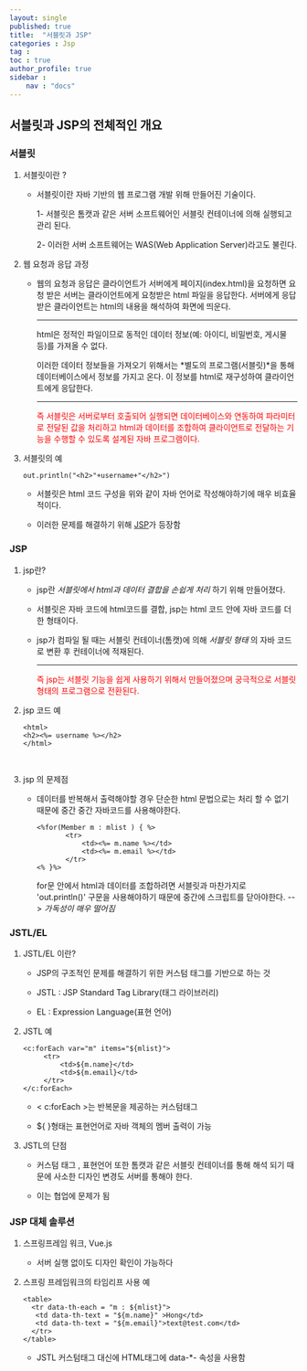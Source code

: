 ```yaml
---
layout: single
published: true
title:  "서블릿과 JSP"
categories : Jsp
tag : 
toc : true
author_profile: true
sidebar :
    nav : "docs"
---
```




## 서블릿과 JSP의 전체적인 개요



### 서블릿

1. 서블릿이란 ?
   - 서블릿이란 자바 기반의 웹 프로그램 개발 위해 만들어진 기술이다. 
   
     1- 서블릿은 톰캣과 같은 서버 소프트웨어인 서블릿 컨테이너에 의해 실행되고 관리 된다.
   
     2- 이러한 서버 소프트웨어는 WAS(Web Application Server)라고도 불린다.

2. 웹 요청과 응답 과정 

   - 웹의 요청과 응답은 클라이언트가 서버에게 페이지(index.html)을 요청하면 요청 받은 서버는 클라이언트에게 요청받은 html 파일을 응답한다. 서버에게 응답받은 클라이언트는 html의 내용을 해석하여 화면에 띄운다. 

     <hr>

     html은 정적인 파일이므로 동적인 데이터 정보(예: 아이디, 비밀번호, 게시물 등)를 가져올 수 없다.

     이러한 데이터 정보들을 가져오기 위해서는 *별도의 프로그램(서블릿)*을 통해 데이터베이스에서  정보를 가지고 온다. 이 정보를 html로 재구성하여 클라이언트에게 응답한다.

     <hr>

     <p style="color:red">즉 서블릿은 서버로부터 호출되어 실행되면 데이터베이스와 연동하여 파라미터로 전달된 값을 처리하고 html과 데이터를 조합하여 클라이언트로 전달하는 기능을 수행할 수 있도록 설계된 자바 프로그램이다.</p>

3. 서블릿의 예

   ```
   out.println("<h2>"+username+"</h2>")
   ```

   - 서블릿은 html 코드 구성을 위와 같이 자바 언어로 작성해야하기에 매우 비효율적이다.

   - 이러한 문제를 해결하기 위해 <u>JSP</u>가 등장함



   

### JSP

1. jsp란?

   - jsp란 _서블릿에서 html과 데이터 결합을 손쉽게 처리_ 하기 위해 만들어졌다. 

   - 서블릿은 자바 코드에 html코드를 결합, jsp는 html 코드 안에 자바 코드를 더한 형태이다.

   - jsp가 컴파일 될 때는 서블릿 컨테이너(톰캣)에 의해  _서블릿 형태_ 의 자바 코드로 변환 후 컨테이너에 적재된다.

     <hr>

      <p style="color:red">즉 jsp는 서블릿 기능을 쉽게 사용하기 위해서 만들어졌으며 궁극적으로 서블릿 형태의 프로그램으로 전환된다.</p>

2. jsp 코드 예
   ```
   <html>
   <h2><%= username %></h2>
   </html>
   ```

​    

3. jsp 의 문제점

   - 데이터를 반복해서 출력해야할 경우 단순한 html 문법으로는 처리 할 수 없기 때문에 중간 중간 자바코드를 사용해야한다. 

     ```
     <%for(Member m : mlist ) { %>
     		<tr>
     			<td><%= m.name %></td>
     			<td><%= m.email %></td>
     		</tr>
     <% }%>
     ```

     for문 안에서 html과 데이터를 조합하려면 서블릿과 마찬가지로 'out.println()' 구문을 사용해야하기 때문에 중간에 스크립트를 닫아야한다.  --> _가독성이 매우 떨어짐_



### JSTL/EL

1. JSTL/EL 이란? 

   - JSP의 구조적인 문제를 해결하기 위한 커스텀 태그를 기반으로 하는 것

   - JSTL : JSP Standard Tag Library(태그 라이브러리)

   - EL : Expression Language(표현 언어)

   

2. JSTL 예

   ```
   <c:forEach var="m" items="${mlist}">
   		<tr>
   			<td>${m.name}</td>
   			<td>${m.email}</td>
   		</tr>
   </c:forEach>
   ```

   - < c:forEach >는 반복문을 제공하는 커스텀태그
   
   - ${       }형태는 표현언어로 자바 객체의 멤버 출력이 가능   
   
     
   
3. JSTL의 단점

   - 커스텀 태그 , 표현언어 또한 톰캣과 같은 서블릿 컨테이너를 통해 해석 되기 때문에 사소한  디자인 변경도 서버를 통해야 한다.
   
   - 이는 협업에 문제가 됨
   
     


### JSP 대체 솔루션 

1. 스프링프레임 워크, Vue.js
     
     - 서버 실행 없이도 디자인 확인이 가능하다
     
       
     
2. 스프링 프레임워크의 타임리프 사용 예
     ```
     <table>
       <tr data-th-each = "m : ${mlist}">
       	<td data-th-text = "${m.name}" >Hong</td>
       	<td data-th-text = "${m.email}">text@test.com</td>
       </tr>
     </table>
     ```
     
     
     
     - JSTL 커스텀태그 대신에 HTML태그에 data-*- 속성을 사용함

   

   

   

   

   

   